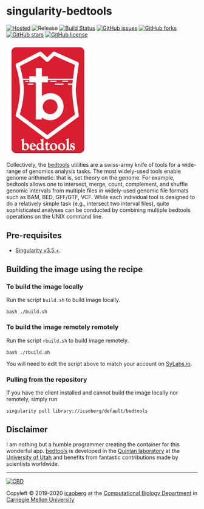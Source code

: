 # singularity-bedtools
[![Hosted](https://img.shields.io/badge/hosted-sylabs.io-green.svg)](https://cloud.sylabs.io/library/icaoberg/default/bedtools)
![Release](https://img.shields.io/badge/release-v2.29.2-red.svg)
[![Build Status](https://travis-ci.org/icaoberg/singularity-bedtools.svg?branch=master)](https://travis-ci.org/icaoberg/singularity-bedtools)
[![GitHub issues](https://img.shields.io/github/issues/icaoberg/singularity-bedtools.svg)](https://github.com/icaoberg/singularity-bedtools/issues)
[![GitHub forks](https://img.shields.io/github/forks/icaoberg/singularity-bedtools.svg)](https://github.com/icaoberg/singularity-bedtools/network)
[![GitHub stars](https://img.shields.io/github/stars/icaoberg/singularity-bedtools.svg)](https://github.com/icaoberg/singularity-bedtools/stargazers)
[![GitHub license](https://img.shields.io/badge/license-GPLv3-blue.svg)](https://www.gnu.org/licenses/quick-guide-gplv3.en.html)

![Logo](images/logo.png)

Collectively, the [bedtools](https://bedtools.readthedocs.io/en/latest/) utilities are a swiss-army knife of tools for a wide-range of genomics analysis tasks. The most widely-used tools enable genome arithmetic: that is, set theory on the genome. For example, bedtools allows one to intersect, merge, count, complement, and shuffle genomic intervals from multiple files in widely-used genomic file formats such as BAM, BED, GFF/GTF, VCF. While each individual tool is designed to do a relatively simple task (e.g., intersect two interval files), quite sophisticated analyses can be conducted by combining multiple bedtools operations on the UNIX command line.

## Pre-requisites

* [Singularity v3.5.+](https://sylabs.io/docs/).

## Building the image using the recipe

### To build the image locally
Run the script `build.sh` to build image locally.

```
bash ./build.sh
```

### To build the image remotely remotely
Run the script `rbuild.sh` to build image remotely.

```
bash ./rbuild.sh
```

You will need to edit the script above to match your account on [SyLabs.io](https://sylabs.io/).

### Pulling from the repository
If you have the client installed and cannot build the image locally nor remotely, simply run

```
singularity pull library://icaoberg/default/bedtools
```

## Disclaimer

I am nothing but a humble programmer creating the container for this wonderful app. [bedtools](https://bedtools.readthedocs.io/en/latest/) is developed in the [Quinlan laboratory](http://quinlanlab.org/) at the [University of Utah](https://www.utah.edu/) and benefits from fantastic contributions made by scientists worldwide.

---
[![CBD](http://www.cbd.cmu.edu/wp-content/uploads/2017/07/wordpress-default.png)](http://www.cbd.cmu.edu)

Copyleft © 2019-2020 [icaoberg](http://www.andrew.cmu.edu/~icaoberg) at the [Computational Biology Department](http://www.cbd.cmu.edu) in [Carnegie Mellon University](http://www.cmu.edu)
